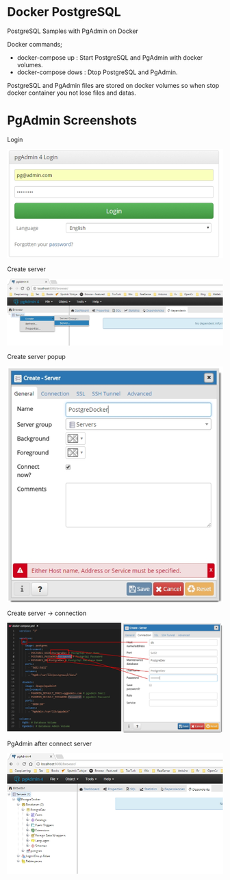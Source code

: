 # Docker PostgreSQL

PostgreSQL Samples with PgAdmin on Docker

Docker commands;
- docker-compose up : Start PostgreSQL and PgAdmin with docker volumes.
- docker-compose dows : Dtop PostgreSQL and PgAdmin.

PostgreSQL and PgAdmin files are stored on docker volumes so when stop docker container you not lose files and datas.



# PgAdmin Screenshots

Login

![ScreenShot](https://github.com/SoftArch/Docker/blob/master/PostgreSQL/images/1.jpg)

Create server

![ScreenShot](https://github.com/SoftArch/Docker/blob/master/PostgreSQL/images/2.jpg)

Create server popup

![ScreenShot](https://github.com/SoftArch/Docker/blob/master/PostgreSQL/images/3.jpg)

Create server -> connection

![ScreenShot](https://github.com/SoftArch/Docker/blob/master/PostgreSQL/images/4.jpg)

PgAdmin after connect server

![ScreenShot](https://github.com/SoftArch/Docker/blob/master/PostgreSQL/images/5.jpg)
